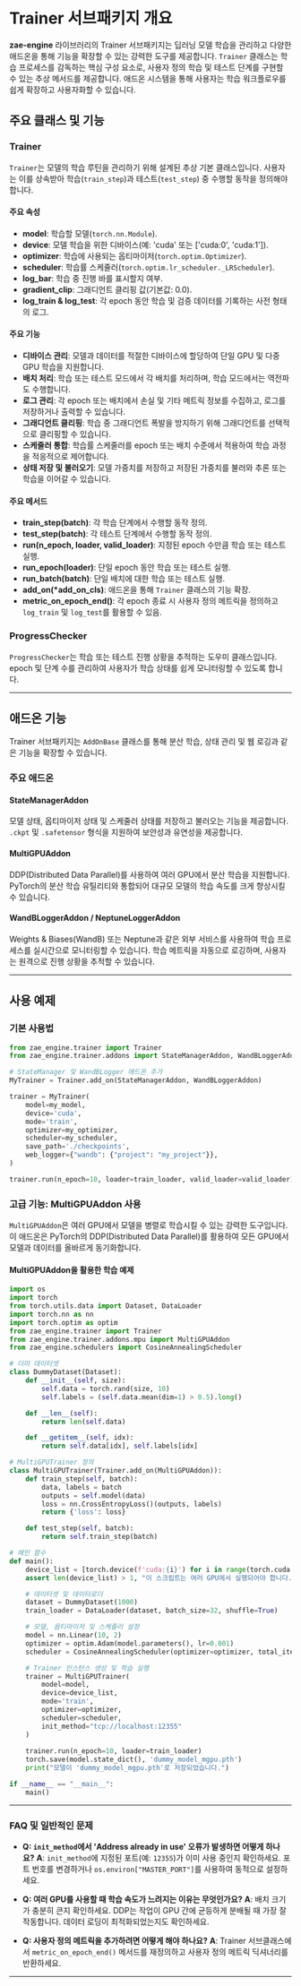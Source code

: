 # Trainer 서브패키지 개요

**zae-engine** 라이브러리의 Trainer 서브패키지는 딥러닝 모델 학습을 관리하고 다양한 애드온을 통해 기능을 확장할 수 있는 강력한 도구를 제공합니다. `Trainer` 클래스는 학습 프로세스를 감독하는 핵심 구성 요소로, 사용자 정의 학습 및 테스트 단계를 구현할 수 있는 추상 메서드를 제공합니다. 애드온 시스템을 통해 사용자는 학습 워크플로우를 쉽게 확장하고 사용자화할 수 있습니다.

## 주요 클래스 및 기능

### Trainer

`Trainer`는 모델의 학습 루틴을 관리하기 위해 설계된 추상 기본 클래스입니다. 사용자는 이를 상속받아 학습(`train_step`)과 테스트(`test_step`) 중 수행할 동작을 정의해야 합니다.

#### 주요 속성
- **model**: 학습할 모델(`torch.nn.Module`).
- **device**: 모델 학습을 위한 디바이스(예: 'cuda' 또는 ['cuda:0', 'cuda:1']).
- **optimizer**: 학습에 사용되는 옵티마이저(`torch.optim.Optimizer`).
- **scheduler**: 학습률 스케줄러(`torch.optim.lr_scheduler._LRScheduler`).
- **log_bar**: 학습 중 진행 바를 표시할지 여부.
- **gradient_clip**: 그래디언트 클리핑 값(기본값: 0.0).
- **log_train & log_test**: 각 epoch 동안 학습 및 검증 데이터를 기록하는 사전 형태의 로그.

#### 주요 기능
- **디바이스 관리**: 모델과 데이터를 적절한 디바이스에 할당하여 단일 GPU 및 다중 GPU 학습을 지원합니다.
- **배치 처리**: 학습 또는 테스트 모드에서 각 배치를 처리하며, 학습 모드에서는 역전파도 수행합니다.
- **로그 관리**: 각 epoch 또는 배치에서 손실 및 기타 메트릭 정보를 수집하고, 로그를 저장하거나 출력할 수 있습니다.
- **그래디언트 클리핑**: 학습 중 그래디언트 폭발을 방지하기 위해 그래디언트를 선택적으로 클리핑할 수 있습니다.
- **스케줄러 통합**: 학습률 스케줄러를 epoch 또는 배치 수준에서 적용하여 학습 과정을 적응적으로 제어합니다.
- **상태 저장 및 불러오기**: 모델 가중치를 저장하고 저장된 가중치를 불러와 추론 또는 학습을 이어갈 수 있습니다.

#### 주요 메서드
- **train_step(batch)**: 각 학습 단계에서 수행할 동작 정의.
- **test_step(batch)**: 각 테스트 단계에서 수행할 동작 정의.
- **run(n_epoch, loader, valid_loader)**: 지정된 epoch 수만큼 학습 또는 테스트 실행.
- **run_epoch(loader)**: 단일 epoch 동안 학습 또는 테스트 실행.
- **run_batch(batch)**: 단일 배치에 대한 학습 또는 테스트 실행.
- **add_on(*add_on_cls)**: 애드온을 통해 `Trainer` 클래스의 기능 확장.
- **metric_on_epoch_end()**: 각 epoch 종료 시 사용자 정의 메트릭을 정의하고 `log_train` 및 `log_test`를 활용할 수 있음.

### ProgressChecker

`ProgressChecker`는 학습 또는 테스트 진행 상황을 추적하는 도우미 클래스입니다. epoch 및 단계 수를 관리하여 사용자가 학습 상태를 쉽게 모니터링할 수 있도록 합니다.

---

## 애드온 기능

Trainer 서브패키지는 `AddOnBase` 클래스를 통해 분산 학습, 상태 관리 및 웹 로깅과 같은 기능을 확장할 수 있습니다.

### 주요 애드온

#### StateManagerAddon
모델 상태, 옵티마이저 상태 및 스케줄러 상태를 저장하고 불러오는 기능을 제공합니다. `.ckpt` 및 `.safetensor` 형식을 지원하여 보안성과 유연성을 제공합니다.

#### MultiGPUAddon
DDP(Distributed Data Parallel)를 사용하여 여러 GPU에서 분산 학습을 지원합니다. PyTorch의 분산 학습 유틸리티와 통합되어 대규모 모델의 학습 속도를 크게 향상시킬 수 있습니다.

#### WandBLoggerAddon / NeptuneLoggerAddon
Weights & Biases(WandB) 또는 Neptune과 같은 외부 서비스를 사용하여 학습 프로세스를 실시간으로 모니터링할 수 있습니다. 학습 메트릭을 자동으로 로깅하며, 사용자는 원격으로 진행 상황을 추적할 수 있습니다.

---

## 사용 예제

### 기본 사용법

```python
from zae_engine.trainer import Trainer
from zae_engine.trainer.addons import StateManagerAddon, WandBLoggerAddon

# StateManager 및 WandBLogger 애드온 추가
MyTrainer = Trainer.add_on(StateManagerAddon, WandBLoggerAddon)

trainer = MyTrainer(
    model=my_model,
    device='cuda',
    mode='train',
    optimizer=my_optimizer,
    scheduler=my_scheduler,
    save_path='./checkpoints',
    web_logger={"wandb": {"project": "my_project"}},
)

trainer.run(n_epoch=10, loader=train_loader, valid_loader=valid_loader)
```

### 고급 기능: MultiGPUAddon 사용

`MultiGPUAddon`은 여러 GPU에서 모델을 병렬로 학습시킬 수 있는 강력한 도구입니다. 이 애드온은 PyTorch의 DDP(Distributed Data Parallel)를 활용하여 모든 GPU에서 모델과 데이터를 올바르게 동기화합니다.

#### MultiGPUAddon을 활용한 학습 예제

```python
import os
import torch
from torch.utils.data import Dataset, DataLoader
import torch.nn as nn
import torch.optim as optim
from zae_engine.trainer import Trainer
from zae_engine.trainer.addons.mpu import MultiGPUAddon
from zae_engine.schedulers import CosineAnnealingScheduler

# 더미 데이터셋
class DummyDataset(Dataset):
    def __init__(self, size):
        self.data = torch.rand(size, 10)
        self.labels = (self.data.mean(dim=1) > 0.5).long()

    def __len__(self):
        return len(self.data)

    def __getitem__(self, idx):
        return self.data[idx], self.labels[idx]

# MultiGPUTrainer 정의
class MultiGPUTrainer(Trainer.add_on(MultiGPUAddon)):
    def train_step(self, batch):
        data, labels = batch
        outputs = self.model(data)
        loss = nn.CrossEntropyLoss()(outputs, labels)
        return {'loss': loss}

    def test_step(self, batch):
        return self.train_step(batch)

# 메인 함수
def main():
    device_list = [torch.device(f'cuda:{i}') for i in range(torch.cuda.device_count())]
    assert len(device_list) > 1, "이 스크립트는 여러 GPU에서 실행되어야 합니다."

    # 데이터셋 및 데이터로더
    dataset = DummyDataset(1000)
    train_loader = DataLoader(dataset, batch_size=32, shuffle=True)

    # 모델, 옵티마이저 및 스케줄러 설정
    model = nn.Linear(10, 2)
    optimizer = optim.Adam(model.parameters(), lr=0.001)
    scheduler = CosineAnnealingScheduler(optimizer=optimizer, total_iters=100)

    # Trainer 인스턴스 생성 및 학습 실행
    trainer = MultiGPUTrainer(
        model=model,
        device=device_list,
        mode='train',
        optimizer=optimizer,
        scheduler=scheduler,
        init_method="tcp://localhost:12355"
    )
    
    trainer.run(n_epoch=10, loader=train_loader)
    torch.save(model.state_dict(), 'dummy_model_mgpu.pth')
    print("모델이 'dummy_model_mgpu.pth'로 저장되었습니다.")

if __name__ == "__main__":
    main()
```

---

### FAQ 및 일반적인 문제

- **Q: `init_method`에서 'Address already in use' 오류가 발생하면 어떻게 하나요?**
  **A**: `init_method`에 지정된 포트(예: `12355`)가 이미 사용 중인지 확인하세요. 포트 번호를 변경하거나 `os.environ["MASTER_PORT"]`를 사용하여 동적으로 설정하세요.

- **Q: 여러 GPU를 사용할 때 학습 속도가 느려지는 이유는 무엇인가요?**
  **A**: 배치 크기가 충분히 큰지 확인하세요. DDP는 작업이 GPU 간에 균등하게 분배될 때 가장 잘 작동합니다. 데이터 로딩이 최적화되었는지도 확인하세요.

- **Q: 사용자 정의 메트릭을 추가하려면 어떻게 해야 하나요?**
  **A**: Trainer 서브클래스에서 `metric_on_epoch_end()` 메서드를 재정의하고 사용자 정의 메트릭 딕셔너리를 반환하세요.

---


